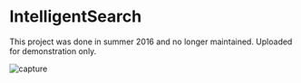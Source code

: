 # IntelligentSearch

This project was done in summer 2016 and no longer maintained. Uploaded for demonstration only.

![capture](https://user-images.githubusercontent.com/41398645/42969445-32d3f9a2-8b74-11e8-92ab-47e7fe8b93f3.JPG)
